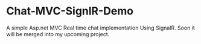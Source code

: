 # Chat-MVC-SignlR-Demo
A simple Asp.net MVC Real time chat implementation Using SignalR. Soon it will be merged into my upcoming project. 
